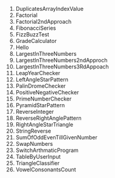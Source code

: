1. DuplicatesArrayIndexValue 
2. Factorial 
3. Factorial2ndApproach 
4. FibonacciSeries 
5. FizzBuzzTest 
6. GradeCalculator 
7. Hello 
8. LargestInThreeNumbers 
9. LargestInThreeNumbers2ndApproch 
10. LargestInThreeNumbers3RdAppoach 
11. LeapYearChecker 
12. LeftAngleStarPattern 
13. PalinDromeChecker 
14. PositiveNegativeChecker 
15. PrimeNumberChecker 
16. PyramidStarPattern 
17. ReverseInteger 
18. ReverseRightAnglePattern
19. RightAngleStarTriangle
20. StringReverse
21. SumOfOddEvenTillGivenNumber
22. SwapNumbers
23. SwitchArthmaticProgram
24. TableByUserInput
25. TriangleClassifier
26. VowelConsonantsCount
